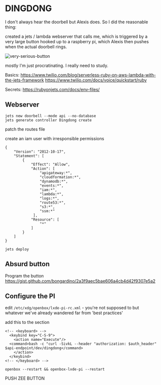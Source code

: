 # DINGDONG

I don't always hear the doorbell but Alexis does.
So I did the reasonable thing: 
 
created a jets / lambda webserver that calls me, which is triggered by a very large button hooked up to a raspberry pi, which Alexis then pushes when the actual doorbell rings.  
 
![very-serious-button](http://gregslab.com/media/vsb_gallery-4233.jpg)
 
mostly I'm just procratinating. I really need to study.
 
 
 
Basics: 
https://www.twilio.com/blog/serverless-ruby-on-aws-lambda-with-the-jets-framework 
https://www.twilio.com/docs/voice/quickstart/ruby 

Secrets: 
https://rubyonjets.com/docs/env-files/ 


## Webserver 
 
```
jets new doorbell --mode api --no-database
jets generate controller Dingdong create
```
patch the routes file 
 
create an iam user with irresponsible permissions 
```
{
    "Version": "2012-10-17",
    "Statement": [
        {
            "Effect": "Allow",
            "Action": [
                "apigateway:*",
                "cloudformation:*",
                "dynamodb:*",
                "events:*",
                "iam:*",
                "lambda:*",
                "logs:*",
                "route53:*",
                "s3:*",
                "ssm:*"
             ],
            "Resource": [
                "*"
            ]
        }
    ]
}
```
 
`jets deploy` 
 
 
 
## Absurd button
 
Program the button 
https://gist.github.com/bongardino/2a3f9aec5bae606a4cb4d42f9307e5a2 

## Configure the PI
edit `/etc/xdg/openbox/lxde-pi-rc.xml` - you're not supposed to but whatever we've already wandered far from 'best practices' 

add this to the <keyboard> section 
```
<!-- <keyboard> -->
  <keybind key="C-S-9">
    <action name="Execute"/>
  <command>bash -c "curl -SivkL --header "authorization: $auth_header" $api-endpoint/dev/dingdong</command>
    </action>
  </keybind>
<!-- </keyboard> -->
```
 
`openbox --restart && openbox-lxde-pi --restart` 
 
PUSH ZEE BUTTON
